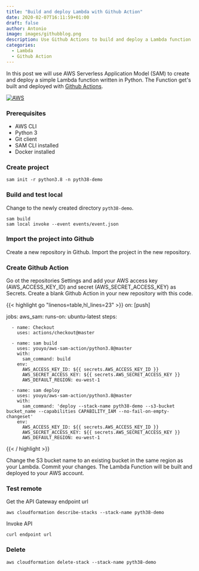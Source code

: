 ```yaml
---
title: "Build and deploy Lambda with Github Action"
date: 2020-02-07T16:11:59+01:00
draft: false
author: Antonio
image: images/githubblog.png
description: Use Github Actions to build and deploy a Lambda function 
categories: 
  - Lambda
  - Github Action
---
```


In this post we will use AWS Serverless Application Model (SAM) to create and deploy a simple Lambda function written in Python. The Function get's built and deployed with [Github Actions](https://github.com/marketplace?type=actions).

[![AWS](https://static.shareasale.com/image/43514/468X6010.jpg)](https://shareasale.com/r.cfm?b=1373702&amp;u=2310472&amp;m=43514&amp;urllink=&amp;afftrack=)

### Prerequisites
* AWS CLI
* Python 3
* Git client
* SAM CLI installed
* Docker installed


### Create project
    sam init -r python3.8 -n pyth38-demo

### Build and test local
Change to the newly created directory `pyth38-demo`.

    sam build
    sam local invoke --event events/event.json

### Import the project into Github
Create a new repository in Github. Import the project in the new repository.

### Create Github Action
Go ot the repositories Settings and add your AWS access key (AWS_ACCESS_KEY_ID) and secret (AWS_SECRET_ACCESS_KEY) as Secrets.
Create a blank Github Action in your new repository with this code.

{{< highlight go "linenos=table,hl_lines=23" >}}
on: [push]

jobs:
  aws_sam:
    runs-on: ubuntu-latest
    steps:

      - name: Checkout
        uses: actions/checkout@master

      - name: sam build
        uses: youyo/aws-sam-action/python3.8@master
        with:
          sam_command: build
        env:
          AWS_ACCESS_KEY_ID: ${{ secrets.AWS_ACCESS_KEY_ID }}
          AWS_SECRET_ACCESS_KEY: ${{ secrets.AWS_SECRET_ACCESS_KEY }}
          AWS_DEFAULT_REGION: eu-west-1

      - name: sam deploy
        uses: youyo/aws-sam-action/python3.8@master
        with:
          sam_command: 'deploy --stack-name pyth38-demo --s3-bucket bucket_name --capabilities CAPABILITY_IAM --no-fail-on-empty-changeset'
        env:
          AWS_ACCESS_KEY_ID: ${{ secrets.AWS_ACCESS_KEY_ID }}
          AWS_SECRET_ACCESS_KEY: ${{ secrets.AWS_SECRET_ACCESS_KEY }}
          AWS_DEFAULT_REGION: eu-west-1
{{< / highlight >}}

Change the S3 bucket name to an existing bucket in the same region as your Lambda. Commit your changes. The Lambda Function will be built and deployed to your AWS account.


### Test remote
Get the API Gateway endpoint url

    aws cloudformation describe-stacks --stack-name pyth38-demo

Invoke API 
    
    curl endpoint url

### Delete
    aws cloudformation delete-stack --stack-name pyth38-demo

